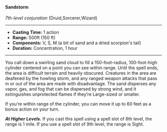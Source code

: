 #### Sandstorm
*7th-level conjuration* (Druid,Sorcerer,Wizard)
___
- **Casting Time:** 1 action
- **Range:** 500ft (150 ft)
- **Components:** V, S, M (a bit of sand and a dried scorpion's tail)
- **Duration:** Concentration, 1 hour
---
You call down a swirling sand cloud to fill a 150-foot-radius, 100-foot-high cylinder centered on a point you can see within range. Until the spell ends, the area is difficult terrain and heavily obscured. Creatures in the area are deafened by the howling storm, and any ranged weapon attacks that pass in or out of the area are made with disadvantage. The sand disperses any vapor, gas, and fog that can be dispersed by strong wind, and it extinguishes unprotected flames if they’re Large-sized or smaller.

If you’re within range of the cylinder, you can move it up to 60 feet as a bonus action on your turn.

***At Higher Levels.*** If you cast this spell using a spell slot of 8th level, the range is 1 mile. If you use a spell slot of 9th level, the range is Sight.
